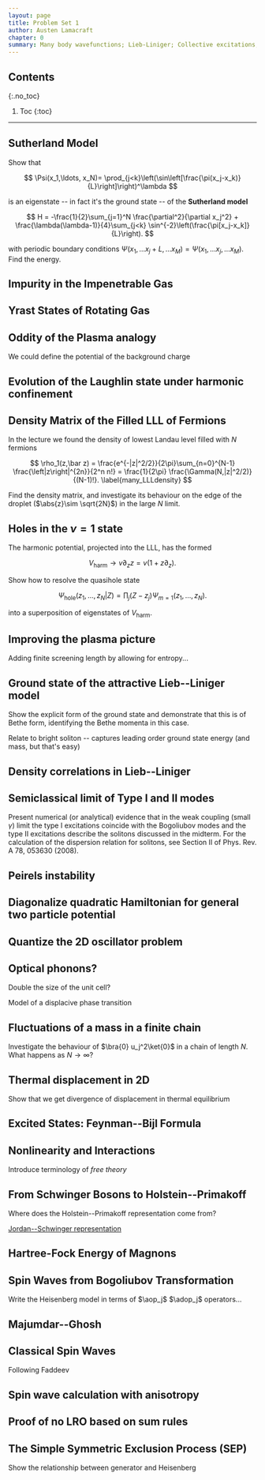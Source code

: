 ```yaml
---
layout: page
title: Problem Set 1
author: Austen Lamacraft
chapter: 0
summary: Many body wavefunctions; Lieb-Liniger; Collective excitations; Spin chains,
---
```


## Contents
{:.no_toc}

1. Toc
{:toc}

---

## Sutherland Model

Show that

$$
\Psi(x_1,\ldots, x_N)= \prod_{j<k}\left(\sin\left[\frac{\pi(x_j-x_k)}{L}\right]\right)^\lambda
$$

is an eigenstate -- in fact it's the ground state -- of the __Sutherland model__

$$
H = -\frac{1}{2}\sum_{j=1}^N \frac{\partial^2}{\partial x_j^2} + \frac{\lambda(\lambda-1)}{4}\sum_{j<k}
\sin^{-2}\left(\frac{\pi[x_j-x_k]}{L}\right).
$$

with periodic boundary conditions $\Psi(x_1,\ldots x_j+L,\ldots x_M)=\Psi(x_1,\ldots x_j,\ldots x_M)$. Find the energy.

## Impurity in the Impenetrable Gas



## Yrast States of Rotating Gas

## Oddity of the Plasma analogy

We could define the potential of the background charge

## Evolution of the Laughlin state under harmonic confinement

## Density Matrix of the Filled LLL of Fermions

In the lecture we found the density of lowest Landau level filled with $N$ fermions

$$
\rho_1(z,\bar z) = \frac{e^{-|z|^2/2}}{2\pi}\sum_{n=0}^{N-1} \frac{\left|z\right|^{2n}}{2^n n!} = \frac{1}{2\pi} \frac{\Gamma(N,|z|^2/2)}{(N-1)!}.
\label{many_LLLdensity}
$$

Find the density matrix, and investigate its behaviour on the edge of the droplet ($\abs{z}\sim \sqrt{2N}$) in the large $N$ limit.

## Holes in the $\nu=1$ state

The harmonic potential, projected into the LLL, has the formed

$$
V_\text{harm}\longrightarrow v\partial_z z =  v\left(1+z \partial_z\right).
\label{many_HarmonicProject}
$$

Show how to resolve the quasihole state

$$
\Psi_\text{hole}(z_1,\ldots, z_N|Z) = \prod_j (Z-z_j)\Psi_{m=1}(z_1,\ldots, z_N).
$$

into a superposition of eigenstates of $V_\text{harm}$.

## Improving the plasma picture

Adding finite screening length by allowing for entropy...

## Ground state of the attractive Lieb--Liniger model

Show the explicit form of the ground state and demonstrate that this is of Bethe form, identifying the Bethe momenta in this case.

Relate to bright soliton -- captures leading order ground state energy (and mass, but that's easy)

## Density correlations in Lieb--Liniger

## Semiclassical limit of Type I and II modes

Present numerical (or analytical) evidence that in the weak coupling (small $\gamma$) limit the type I excitations coincide with the Bogoliubov modes and the type II excitations describe the solitons discussed in the midterm. For the calculation of the dispersion relation for solitons, see Section II of Phys. Rev. A 78, 053630 (2008).

## Peirels instability

## Diagonalize quadratic Hamiltonian for general two particle potential

## Quantize the 2D oscillator problem

## Optical phonons?

Double the size of the unit cell?

Model of a displacive phase transition

## Fluctuations of a mass in a finite chain

Investigate the behaviour of $\bra{0} u_j^2\ket{0}$ in a chain of length $N$. What happens as $N\to\infty$?

## Thermal displacement in 2D

Show that we get divergence of displacement in thermal equilibrium

## Excited States: Feynman--Bijl Formula

## Nonlinearity and Interactions

Introduce terminology of _free theory_

## From Schwinger Bosons to Holstein--Primakoff


Where does the Holstein--Primakoff representation come from?

[Jordan--Schwinger representation](https://en.wikipedia.org/wiki/Jordan_map)

## Hartree-Fock Energy of Magnons

## Spin Waves from Bogoliubov Transformation

Write the Heisenberg model in terms of $\aop_j$ $\adop_j$ operators...

## Majumdar--Ghosh

## Classical Spin Waves

Following Faddeev

## Spin wave calculation with anisotropy

## Proof of no LRO based on sum rules



## The Simple Symmetric Exclusion Process (SEP)

Show the relationship between generator and Heisenberg
